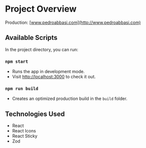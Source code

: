 # Project Overview

Production: [www.pedroabbasi.com](http://www.pedroabbasi.com)

## Available Scripts

In the project directory, you can run:

### `npm start`
- Runs the app in development mode.
- Visit [http://localhost:3000](http://localhost:3000) to check it out.

### `npm run build`
- Creates an optimized production build in the `build` folder.

## Technologies Used
- React
- React Icons
- React Sticky
- Zod